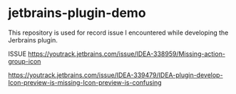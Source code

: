 # jetbrains-plugin-demo
This repository is used for record issue I encountered while developing the Jerbrains plugin.


ISSUE
https://youtrack.jetbrains.com/issue/IDEA-338959/Missing-action-group-icon

https://youtrack.jetbrains.com/issue/IDEA-339479/IDEA-plugin-develop-Icon-preview-is-missing-Icon-preview-is-confusing
